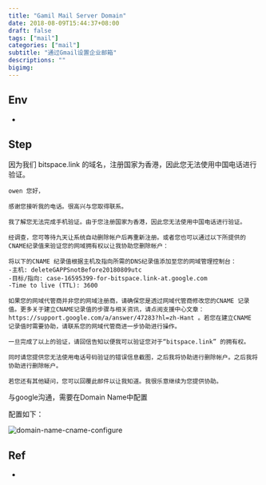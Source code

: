 ```yaml
---
title: "Gamil Mail Server Domain"
date: 2018-08-09T15:44:37+08:00
draft: false
tags: ["mail"]
categories: ["mail"]
subtitle: "通过Gmail设置企业邮箱"
descriptions: ""
bigimg:
---
```


## Env

- 


## Step

因为我们 bitspace.link 的域名，注册国家为香港，因此您无法使用中国电话进行验证。

```
owen 您好， 

感谢您接听我的电话。很高兴与您取得联系。 

我了解您无法完成手机验证。由于您注册国家为香港，因此您无法使用中国电话进行验证。 

经调查，您可等待九天让系统自动删除帐户后再重新注册。或者您也可以通过以下所提供的CNAME纪录值来验证您的网域拥有权以让我协助您删除帐户： 

将以下的CNAME 纪录值根据主机及指向所需的DNS纪录值添加至您的网域管理控制台： 
-主机: deleteGAPPSnotBefore20180809utc 
-目标/指向: case-16595399-for-bitspace.link-at.google.com 
-Time to live (TTL): 3600 

如果您的网域代管商并非您的网域注册商，请确保您是透过网域代管商修改您的CNAME 记录值。更多关于建立CNAME记录值的步骤与相关资讯，请点阅支援中心文章： https://support.google.com/a/answer/47283?hl=zh-Hant 。若您在建立CNAME 记录值时需要协助，请联系您的网域代管商进一步协助进行操作。 

一旦完成了以上的验证，请回信告知以便我可以验证您对于“bitspace.link” 的拥有权。 

同时请您提供您无法使用电话号码验证的错误信息截图，之后我将协助进行删除帐户。之后我将协助进行删除帐户。 

若您还有其他疑问，您可以回覆此邮件以让我知道。我很乐意继续为您提供协助。
```

与google沟通，需要在Domain Name中配置

配置如下：

![domain-name-cname-configure](https://res.cloudinary.com/dmtixvmgt/image/upload/v1533806320/gmail.domain.owner_ejqvaj.png)

## Ref

- 
